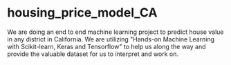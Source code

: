 # housing_price_model_CA
We are doing an end to end machine learning project to predict house value in any district in California. We are utilizing "Hands-on Machine Learning with Scikit-learn, Keras and Tensorflow" to help us along the way and provide the valuable dataset for us to interpret and work on. 
